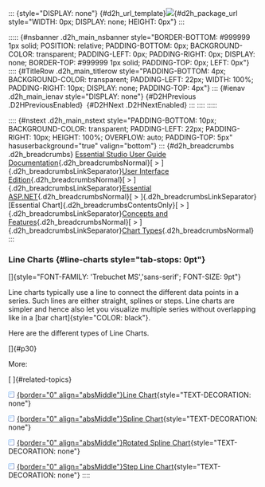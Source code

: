 ::: {style="DISPLAY: none"}
[](ms-xhelp:///?Id=d2h_url_template){#d2h_url_template}![](!package_url!){#d2h_package_url style="WIDTH: 0px; DISPLAY: none; HEIGHT: 0px"}
:::

::::: {#nsbanner .d2h_main_nsbanner style="BORDER-BOTTOM: #999999 1px solid; POSITION: relative; PADDING-BOTTOM: 0px; BACKGROUND-COLOR: transparent; PADDING-LEFT: 0px; PADDING-RIGHT: 0px; DISPLAY: none; BORDER-TOP: #999999 1px solid; PADDING-TOP: 0px; LEFT: 0px"}
:::: {#TitleRow .d2h_main_titlerow style="PADDING-BOTTOM: 4px; BACKGROUND-COLOR: transparent; PADDING-LEFT: 22px; WIDTH: 100%; PADDING-RIGHT: 10px; DISPLAY: none; PADDING-TOP: 4px"}
::: {#ienav .d2h_main_ienav style="DISPLAY: none"}
[](ms-xhelp:///?Id=872a1bee-6f8a-4946-ae0b-0a36ce9e5ea7){#D2HPrevious .D2HPreviousEnabled}  [](ms-xhelp:///?Id=56f5f2de-512e-4b71-9fa4-53fe41b58a5d){#D2HNext .D2HNextEnabled}
:::
::::
:::::

:::: {#nstext .d2h_main_nstext style="PADDING-BOTTOM: 10px; BACKGROUND-COLOR: transparent; PADDING-LEFT: 22px; PADDING-RIGHT: 10px; HEIGHT: 100%; OVERFLOW: auto; PADDING-TOP: 5px" hasuserbackground="true" valign="bottom"}
::: {#d2h_breadcrumbs .d2h_breadcrumbs}
[Essential Studio User Guide Documentation](ms-xhelp:///?Id=12457748-09e3-4d74-a240-8e049cedf030){.d2h_breadcrumbsNormal}[ \> ]{.d2h_breadcrumbsLinkSeparator}[User Interface Edition](ms-xhelp:///?Id=c29296b7-531c-413b-a0ec-488ca1f7f669){.d2h_breadcrumbsNormal}[ \> ]{.d2h_breadcrumbsLinkSeparator}[Essential ASP.NET](ms-xhelp:///?Id=25c35330-c127-4dad-9a92-ed79dc7261a6){.d2h_breadcrumbsNormal}[ \> ]{.d2h_breadcrumbsLinkSeparator}[Essential Chart]{.d2h_breadcrumbsContentsOnly}[ \> ]{.d2h_breadcrumbsLinkSeparator}[Concepts and Features](ms-xhelp:///?Id=100687ce-82f2-4424-9d16-0949ea76cf15){.d2h_breadcrumbsNormal}[ \> ]{.d2h_breadcrumbsLinkSeparator}[Chart Types](ms-xhelp:///?Id=872a1bee-6f8a-4946-ae0b-0a36ce9e5ea7){.d2h_breadcrumbsNormal}
:::

### Line Charts {#line-charts style="tab-stops: 0pt"}

[]{style="FONT-FAMILY: 'Trebuchet MS','sans-serif'; FONT-SIZE: 9pt"} 

Line charts typically use a line to connect the different data points in a series. Such lines are either straight, splines or steps. Line charts are simpler and hence also let you visualize multiple series without overlapping like in a [bar chart]{style="COLOR: black"}.

Here are the different types of Line Charts.

[]{#p30} 

More:

[ ]{#related-topics}

[![](button.gif){border="0" align="absMiddle"}Line Chart](ms-xhelp:///?Id=d5e96272-3d1d-46c5-b183-01ee1f017943){style="TEXT-DECORATION: none"}

[![](button.gif){border="0" align="absMiddle"}Spline Chart](ms-xhelp:///?Id=8629c748-6814-4fa7-9ed3-d17f280cc05c){style="TEXT-DECORATION: none"}

[![](button.gif){border="0" align="absMiddle"}Rotated Spline Chart](ms-xhelp:///?Id=27fb18c9-3f6c-43a5-bc3d-b1612cff5764){style="TEXT-DECORATION: none"}

[![](button.gif){border="0" align="absMiddle"}Step Line Chart](ms-xhelp:///?Id=8ec9b621-3359-45e6-a9fb-736c83f82969){style="TEXT-DECORATION: none"}
::::

